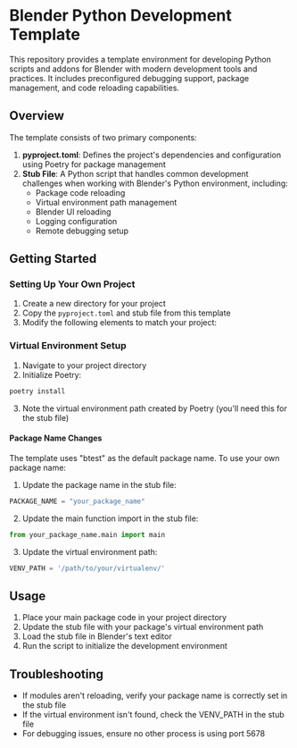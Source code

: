 # Blender Python Development Template

This repository provides a template environment for developing Python scripts and addons for Blender with modern development tools and practices. It includes preconfigured debugging support, package management, and code reloading capabilities.

## Overview

The template consists of two primary components:

1. **pyproject.toml**: Defines the project's dependencies and configuration using Poetry for package management
2. **Stub File**: A Python script that handles common development challenges when working with Blender's Python environment, including:
   - Package code reloading
   - Virtual environment path management
   - Blender UI reloading
   - Logging configuration
   - Remote debugging setup

## Getting Started

### Setting Up Your Own Project

1. Create a new directory for your project
2. Copy the `pyproject.toml` and stub file from this template
3. Modify the following elements to match your project:

### Virtual Environment Setup

1. Navigate to your project directory
2. Initialize Poetry:
```bash
poetry install
```

3. Note the virtual environment path created by Poetry (you'll need this for the stub file)

#### Package Name Changes
The template uses "btest" as the default package name. To use your own package name:

1. Update the package name in the stub file:
```python
PACKAGE_NAME = "your_package_name"
```

2. Update the main function import in the stub file:
```python
from your_package_name.main import main
```

3. Update the virtual environment path:
```python
VENV_PATH = '/path/to/your/virtualenv/'
```

## Usage

1. Place your main package code in your project directory
2. Update the stub file with your package's virtual environment path
3. Load the stub file in Blender's text editor
4. Run the script to initialize the development environment

## Troubleshooting

- If modules aren't reloading, verify your package name is correctly set in the stub file
- If the virtual environment isn't found, check the VENV_PATH in the stub file
- For debugging issues, ensure no other process is using port 5678


